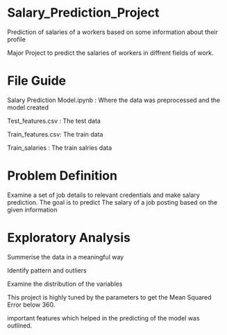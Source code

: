 # Salary_Prediction_Project
Prediction of salaries of a workers based on some information about their profile 

Major Project to predict the salaries of workers in diffrent fields of work. 


# File Guide

Salary Prediction Model.ipynb : Where the data was preprocessed and the model created 

Test_features.csv : The test data

Train_features.csv: The train data

Train_salaries : The train salries data

# Problem Definition

Examine a set of job details to relevant credentials and make salary prediction. The goal is to predict The salary of a job posting based on the given information

# Exploratory Analysis

Summerise the data in a meaningful way 

Identify pattern and outliers 

Examine the distribution of the variables 

This project is highly tuned by the parameters to get the Mean Squared Error below 360.

important features which helped in the predicting of the model was outlined.
